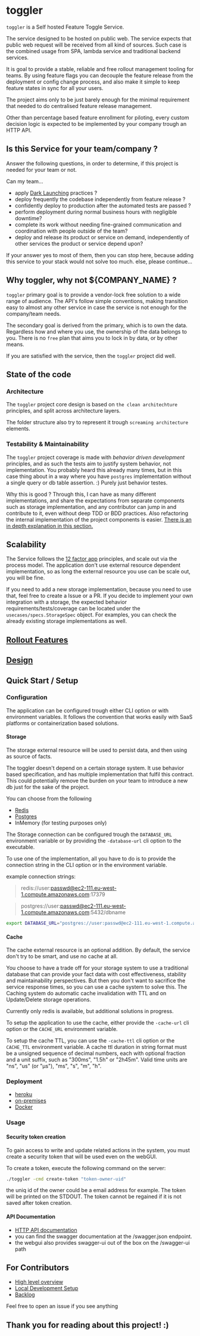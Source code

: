 # toggler

`toggler` is a Self hosted Feature Toggle Service.

The service designed to be hosted on public web.
The service expects that public web request will be received from all kind of sources.
Such case is the combined usage from SPA, lambda service and traditional backend services.

It is goal to provide a stable, reliable and free rollout management tooling for teams.
By using feature flags you can decouple the feature release from the deployment or config change process,
and also make it simple to keep feature states in sync for all your users.

The project aims only to be just barely enough for the minimal requirement
that needed to do centralised feature release management.

Other than percentage based feature enrollment for piloting,
every custom decision logic is expected to be implemented by your company trough an HTTP API.

## Is this Service for your team/company ?

Answer the following questions, in order to determine,
if this project is needed for your team or not.

Can my team…

* apply [Dark Launching](/docs/rollout/DarkLaunch.md) practices ?
* deploy frequently the codebase independently from feature release ?
* confidently deploy to production after the automated tests are passed ?
* perform deployment during normal business hours with negligible downtime?
* complete its work without needing fine-grained communication and coordination with people outside of the team?
* deploy and release its product or service on demand, independently of other services the product or service depend upon?

If your answer yes to most of them,
then you can stop here, because adding this service to your stack would not solve too much.
else, please continue...

## Why toggler, why not ${COMPANY_NAME} ?

`toggler` primary goal is to provide a vendor-lock free solution to a wide range of audience.
The API's follow simple conventions, making transition easy to almost any other service
in case the service is not enough for the company/team needs.

The secondary goal is derived from the primary, which is to own the data.
Regardless how and where you use, the ownership of the data belongs to you.
There is no `free` plan that aims you to lock in by data, or by other means.

If you are satisfied with the service, 
then the `toggler` project did well. 

## State of the code

### Architecture

The `toggler` project core design is based on `the clean architechture` principles,
and split across architecture layers.

The folder structure also try to represent it trough `screaming architecture` elements.

### Testability & Maintainability

The `toggler` project coverage is made with *behavior driven development* principles,
and as such the tests aim to justify system behavior, not implementation.
You probably heard this already many times, but in this case thing about in a way 
where you have `postgres` implementation without a single query or db table assertion. :)
Purely just behavior testes. 

Why this is good ? Through this, I can have as many different implementations,
and share the expectations from separate components such as storage implementation,
and any contributor can jump in and contribute to it, even without deep TDD or BDD practices.
Also refactoring the internal implementation of the project components is easier.
[There is an in depth explanation in this section.](/docs/design/sharedspecs.md) 

## Scalability

The Service follows the [12 factor app](https://12factor.net/) principles,
and scale out via the process model.
The application don't use external resource dependent implementation,
so as long the external resource you use can be scale out, you will be fine.

If you need to add a new storage implementation,
because you need to use that,
feel free to create a Issue or a PR.
If you decide to implement your own integration with a storage,
the expected behavior requirements/tests/coverage can be located under the `usecases/specs.StorageSpec` object.
For examples, you can check the already existing storage implementations as well.

## [Rollout Features](/docs/rollout/README.md)

## [Design](/docs/design/README.md)

## Quick Start / Setup

### Configuration
The application can be configured trough either CLI option or with environment variables.
It follows the convention that works easily with SaaS platforms or containerization based solutions.

#### Storage
The storage external resource will be used to persist data,
and then using as source of facts.

The toggler doesn't depend on a certain storage system.
It use behavior based specification, and has multiple implementation that fulfil this contract.
This could potentially remove the burden on your team to introduce a new db just for the sake of the project.

You can choose from the following

* [Redis](https://github.com/antirez/redis)
* [Postgres](https://github.com/postgres/postgres)
* InMemory (for testing purposes only)

The Storage connection can be configured trough the `DATABASE_URL` environment variable
or by providing the `-database-url` cli option to the executable.

To use one of the implementation, all you have to do is
to provide the connection string in the CLI option or in the environment variable.

example connection strings:
> redis://user:passwd@ec2-111.eu-west-1.compute.amazonaws.com:17379

> postgres://user:passwd@ec2-111.eu-west-1.compute.amazonaws.com:5432/dbname

```bash
export DATABASE_URL="postgres://user:passwd@ec2-111.eu-west-1.compute.amazonaws.com:5432/dbname"
```

#### Cache
The cache external resource is an optional addition.
By default, the service don't try to be smart, and use no cache at all.

You choose to have a trade off for your storage system to use a traditional database
that can provide your fact data with cost effectiveness, stability and maintainability perspectives.
But then you don't want to sacrifice the service response times, so you can use a cache system to solve this.
The Caching system do automatic cache invalidation with TTL and on Update/Delete storage operations.

Currently only redis is available, but additional solutions in progress.

To setup the application to use the cache, either provide the `-cache-url` cli option
or the `CACHE_URL` environment variable.

To setup the cache TTL, you can use the `-cache-ttl` cli option or the `CACHE_TTL` environment variable.
A cache ttl duration in string format must be a unsigned sequence of
decimal numbers, each with optional fraction and a unit suffix,
such as "300ms", "1.5h" or "2h45m".
Valid time units are "ns", "us" (or "µs"), "ms", "s", "m", "h".

### Deployment
* [heroku](/docs/deploy/heroku.md)
* [on-premises](/docs/deploy/on-prem.md)
* [Docker](/docs/deploy/docker.md)

### Usage

#### Security token creation
To gain access to write and update related actions in the system,
you must create a security token that will be used even on the webGUI.

To create a token, execute the following command on the server:
```bash
./toggler -cmd create-token "token-owner-uid"
```

the uniq id of the owner could be a email address for example.
The token will be printed on the STDOUT.
The token cannot be regained if it is not saved after token creation.

#### API Documentation
* [HTTP API documentation](/docs/httpapi/README.md)
* you can find the swagger documentation at the /swagger.json endpoint.
* the webgui also provides swagger-ui out of the box on the /swagger-ui path

## For Contributors
* [High level overview](/docs/contribution/README.md)
* [Local Development Setup](/docs/contribution/setup.md)
* [Backlog](https://github.com/adamluzsi/toggler/projects)

Feel free to open an issue if you see anything

## Thank you for reading about this project! :)
